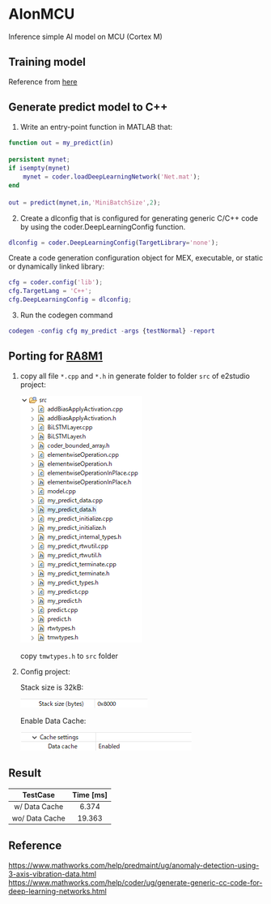 # AIonMCU
Inference simple AI model on MCU (Cortex M)

## Training model
Reference from [here](https://www.mathworks.com/help/predmaint/ug/anomaly-detection-using-3-axis-vibration-data.html)

## Generate predict model to C++
1. Write an entry-point function in MATLAB that:
```matlab
function out = my_predict(in)

persistent mynet;
if isempty(mynet)
    mynet = coder.loadDeepLearningNetwork('Net.mat');
end

out = predict(mynet,in,'MiniBatchSize',2); 
```
2. Create a dlconfig that is configured for generating generic C/C++ code by using the coder.DeepLearningConfig function.
```matlab
dlconfig = coder.DeepLearningConfig(TargetLibrary='none');
```
Create a code generation configuration object for MEX, executable, or static or dynamically linked library:
```matlab
cfg = coder.config('lib');
cfg.TargetLang = 'C++';
cfg.DeepLearningConfig = dlconfig;
```
3. Run the codegen command
```matlab
codegen -config cfg my_predict -args {testNormal} -report
```

## Porting for [RA8M1](https://www.renesas.com/jp/ja/products/microcontrollers-microprocessors/ra-cortex-m-mcus/ra8m1-480-mhz-arm-cortex-m85-based-microcontroller-helium-and-trustzone)

1. copy all file `*.cpp` and `*.h` in generate folder to folder `src` of e2studio project:

    ![source](Image/src.png)

    copy `tmwtypes.h` to `src` folder

2. Config project:
   
    Stack size is 32kB:
   
    ![Stack](Image/stack.png)

    Enable Data Cache:

    ![Cache](Image/cache.png)


## Result
|   TestCase   |   Time [ms]   |
| :----------: | :-----------: |
| w/ Data Cache|   6.374       |
| wo/ Data Cache|  19.363      |

## Reference
https://www.mathworks.com/help/predmaint/ug/anomaly-detection-using-3-axis-vibration-data.html
https://www.mathworks.com/help/coder/ug/generate-generic-cc-code-for-deep-learning-networks.html
